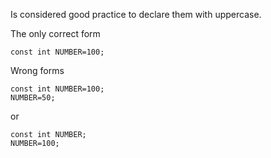 Is considered good practice to declare them with uppercase.

The only correct form
```
const int NUMBER=100; 
```
Wrong forms
```
const int NUMBER=100;
NUMBER=50;
```
or
```
const int NUMBER;
NUMBER=100;
```
